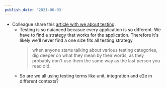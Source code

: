 ```yaml
---
publish_date: '2021-06-03'
---
```


- Colleague share this [article with we about testing](https://martinfowler.com/articles/2021-test-shapes.html).
  - Testing is so nuianced becasue every application is so different. We have to find a strategy that works for the application. Therefore it's likely we'll never find a one size fits all testing strategy.
    > when anyone starts talking about various testing categories, dig deeper on what they mean by their words, as they probably don't use them the same way as the last person you read did.
  - So are we all using testing terms like unit, integration and e2e in different contexts?
